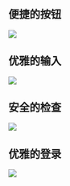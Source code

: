 ## 便捷的按钮
![](https://cdn.jsdelivr.net/gh/Fansirsqi/blog-Images@main/images/202309221055899.png)
## 优雅的输入
![](https://cdn.jsdelivr.net/gh/Fansirsqi/blog-Images@main/images/202309221056053.png)
## 安全的检查
![](https://cdn.jsdelivr.net/gh/Fansirsqi/blog-Images@main/images/202309221058190.png)
## 优雅的登录
![](https://cdn.jsdelivr.net/gh/Fansirsqi/blog-Images@main/images/202309221100143.gif)